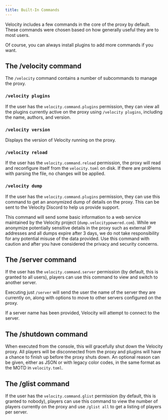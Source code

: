 ```yaml
---
title: Built-In Commands
---
```


Velocity includes a few commands in the core of the proxy by default. These commands were chosen based on how generally useful they are to most users.

Of course, you can always install plugins to add more commands if you want.

## The /velocity command

The ``/velocity`` command contains a number of subcommands to manage the proxy.

### ``/velocity plugins``

If the user has the ``velocity.command.plugins`` permission, they can view all the plugins currently active on the proxy using ``/velocity plugins``, including the name, authors, and version.

### ``/velocity version``

Displays the version of Velocity running on the proxy.

### ``/velocity reload``

If the user has the ``velocity.command.reload`` permission, the proxy will read and reconfigure itself from the ``velocity.toml`` on disk. If there are problems with parsing the file, no changes will be applied.

### ``/velocity dump``

If the user has the ``velocity.command.plugins`` permission, they can use this command to get an anonymized dump of details on the proxy. This can be sent to the Velocity Discord to help us provide support.

<Caution>
    This command will send some basic information to a web service maintained by the Velocity project (<code>dump.velocitypowered.com</code>). While we anonymize potentially sensitive details in the proxy such as external IP addresses and all dumps expire after 3 days, we do not take responsibility for any potential misuse of the data provided. Use this command with caution and after you have considered the privacy and security concerns.
</Caution>

The /server command
-------------------

If the user has the ``velocity.command.server`` permission (by default, this is granted to all users), players can use this command to view and switch to another server.

Executing just ``/server`` will send the user the name of the server they are currently on, along with options to move to other servers configured on the proxy.

If a server name has been provided, Velocity will attempt to connect to the server.

The /shutdown command
---------------------

When executed from the console, this will gracefully shut down the Velocity proxy. All players will be disconnected from the proxy and plugins will have a chance to finish up before the proxy shuts down. An optional reason can be given, either as JSON or with legacy color codes, in the same format as the MOTD in `velocity.toml`.

The /glist command
------------------

If the user has the ``velocity.command.glist`` permission (by default, this is granted to nobody), players can use this command to view the number of players currently on the proxy and use `/glist all` to get a listing of players per server.